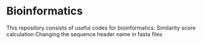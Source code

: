 # Bioinformatics
This repository consists of useful codes for bioinformatics:
Similarity score calculation
Changing the sequence header name in fasta files
